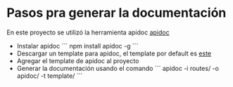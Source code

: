 # Pasos pra generar la documentación #
En este proyecto se utilizó la herramienta apidoc [apidoc](https://apidocjs.com/)
- Instalar apidoc
´´´
npm install apidoc -g
´´´
- Descargar un template para apidoc, el template por default es [este](https://github.com/apidoc/apidoc/tree/master/template)
- Agregar el template de apidoc al proyecto
- Generar la documentación usando el comando
´´´
apidoc -i routes/ -o apidoc/ -t template/
´´´